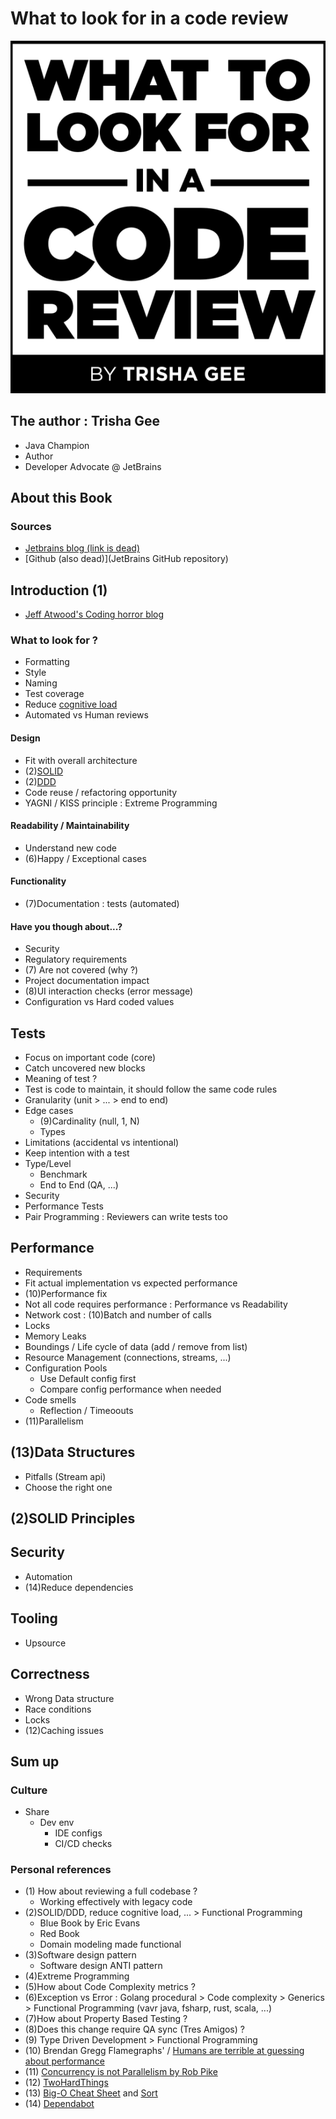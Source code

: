 # What to look for in a code review

![title](https://raw.githubusercontent.com/cboudereau/bookworm/main/2022-01-23_Code_Review/Title.png)

## The author : Trisha Gee
 - Java Champion
 - Author
 - Developer Advocate @ JetBrains

## About this Book
 ### Sources
 - [Jetbrains blog (link is dead)](https://blog.jetbrains.com/upsource/category/practices/)
 - [Github (also dead)](JetBrains GitHub repository)

## Introduction (1)
 - [Jeff Atwood's Coding horror blog](https://blog.codinghorror.com/code-reviews-just-do-it/)
### What to look for ?
 - Formatting
 - Style
 - Naming
 - Test coverage
  - Reduce [cognitive load](https://en.wikipedia.org/wiki/Cognitive_load)
 - Automated vs Human reviews
#### Design
 - Fit with overall architecture
 - (2)[SOLID](https://en.wikipedia.org/wiki/SOLID)
 - (2)[DDD](https://en.wikipedia.org/wiki/Domain-driven_design)
 - Code reuse / refactoring opportunity
 - YAGNI / KISS principle : Extreme Programming
#### Readability / Maintainability
 - Understand new code
 - (6)Happy / Exceptional cases
#### Functionality
 - (7)Documentation : tests (automated)
#### Have you though about...?
 - Security
 - Regulatory requirements
 - (7) Are not covered (why ?)
 - Project documentation impact
 - (8)UI interaction checks (error message)
 - Configuration vs Hard coded values

## Tests
 - Focus on important code (core)
 - Catch uncovered new blocks
 - Meaning of test ?
 - Test is code to maintain, it should follow the same code rules
 - Granularity (unit > ... > end to end)
 - Edge cases
   - (9)Cardinality (null, 1, N)
   - Types
 - Limitations (accidental vs intentional)
 - Keep intention with a test
 - Type/Level
   - Benchmark
   - End to End (QA, ...)
 - Security
 - Performance Tests
 - Pair Programming : Reviewers can write tests too

## Performance
 - Requirements
 - Fit actual implementation vs expected performance
 - (10)Performance fix
 - Not all code requires performance : Performance vs Readability
 - Network cost : (10)Batch and number of calls
 - Locks
 - Memory Leaks
 - Boundings / Life cycle of data (add / remove from list)
 - Resource Management (connections, streams, ...)
 - Configuration Pools
   - Use Default config first
   - Compare config performance when needed
 - Code smells
   - Reflection / Timeoouts
 - (11)Parallelism

## (13)Data Structures
 - Pitfalls (Stream api)
 - Choose the right one

## (2)SOLID Principles 

## Security
 - Automation
 - (14)Reduce dependencies

## Tooling
 - Upsource

## Correctness
 - Wrong Data structure
 - Race conditions
 - Locks
 - (12)Caching issues

## Sum up
### Culture
 - Share
   - Dev env
     - IDE configs
     - CI/CD checks

### Personal references
 - (1) How about reviewing a full codebase ?
   - Working effectively with legacy code
 - (2)SOLID/DDD, reduce cognitive load, ... > Functional Programming
   - Blue Book by Eric Evans
   - Red Book
   - Domain modeling made functional
 - (3)Software design pattern
   - Software design ANTI pattern
 - (4)Extreme Programming
 - (5)How about Code Complexity metrics ?
 - (6)Exception vs Error : Golang procedural > Code complexity > Generics > Functional Programming (vavr java, fsharp, rust, scala, ...) 
 - (7)How about Property Based Testing ?
 - (8)Does this change require QA sync (Tres Amigos) ?
 - (9) Type Driven Development > Functional Programming
 - (10) Brendan Gregg Flamegraphs' / [Humans are terrible at guessing about performance](https://github.com/flamegraph-rs/flamegraph#humans-are-terrible-at-guessing-about-performance)
 - (11) [Concurrency is not Parallelism by Rob Pike](https://www.youtube.com/watch?v=oV9rvDllKEg)
 - (12) [TwoHardThings](https://martinfowler.com/bliki/TwoHardThings.html)
 - (13) [Big-O Cheat Sheet](https://www.bigocheatsheet.com/) and [Sort](https://www.youtube.com/playlist?list=PLZh3kxyHrVp_AcOanN_jpuQbcMVdXbqei)
 - (14) [Dependabot](https://docs.github.com/en/enterprise-server@3.4/admin/configuration/configuring-github-connect/enabling-dependabot-for-your-enterprise)